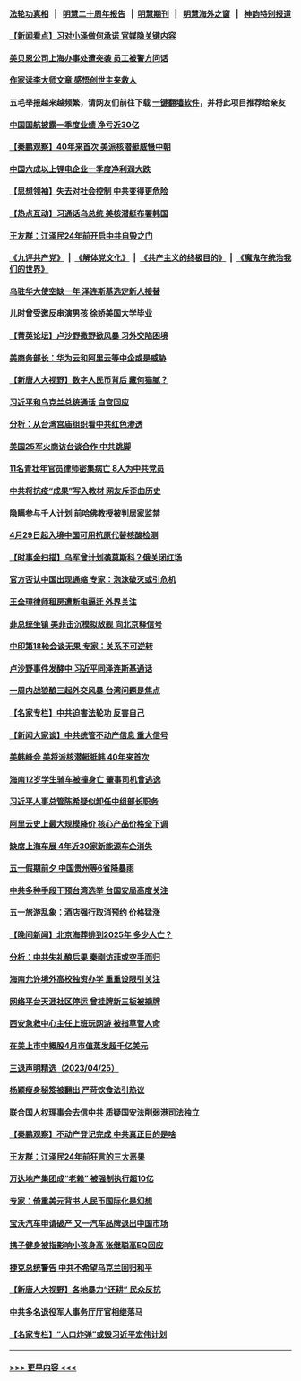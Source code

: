 #### [法轮功真相](https://github.com/gfw-breaker/truth/blob/master/README.md?t=0) &nbsp;&nbsp;|&nbsp;&nbsp; [明慧二十周年报告](https://github.com/gfw-breaker/mh-reports/blob/master/README.md?t=0) &nbsp;&nbsp;|&nbsp;&nbsp;[明慧期刊](https://github.com/gfw-breaker/mh-qikan) &nbsp;&nbsp;|&nbsp;&nbsp; [明慧海外之窗](https://github.com/gfw-breaker/mh-news/blob/master/README.md?t=0) &nbsp;&nbsp;|&nbsp;&nbsp; [神韵特别报道](https://github.com/gfw-breaker/mh-news/blob/master/shenyun.md?t=0)
#### [【新闻看点】习对小泽做何承诺 官媒隐关键内容](../pages/nsc413/n13982408.md?t=04271543) 
#### [美贝恩公司上海办事处遭突袭 员工被警方问话](../pages/nsc413/n13982485.md?t=04271543) 
#### [作家读李大师文章 感悟创世主来救人](../pages/nsc413/n13982375.md?t=04271543) 
#### 五毛举报越来越频繁，请网友们前往下载 [一键翻墙软件](https://github.com/gfw-breaker/ssr-accounts)，并将此项目推荐给亲友
#### [中国国航披露一季度业绩 净亏近30亿](../pages/nsc413/n13982413.md?t=04271543) 
#### [【秦鹏观察】40年来首次 美派核潜艇威慑中朝](../pages/nsc413/n13982360.md?t=04271543) 
#### [中国六成以上锂电企业一季度净利润大跌](../pages/nsc413/n13982386.md?t=04271543) 
#### [【思想领袖】失去对社会控制 中共变得更危险](../pages/nsc413/n13962786.md?t=04271543) 
#### [【热点互动】习通话乌总统 美核潜艇布署韩国](../pages/nsc413/n13982401.md?t=04271543) 
#### [王友群：江泽民24年前开启中共自毁之门](../pages/nsc413/n13982395.md?t=04271543) 
#### [《九评共产党》](https://github.com/begood0513/9ping.md/blob/master/README.md) &nbsp;|&nbsp; [《解体党文化》](../../../../jtdwh.md/blob/master/README.md)  &nbsp;|&nbsp; [《共产主义的终极目的》](../../../../gczydzjmd.md/blob/master/README.md) &nbsp;|&nbsp; [《魔鬼在统治我们的世界》](../../../../mgztzwmdsj.md/blob/master/README.md) 
#### [乌驻华大使空缺一年 泽连斯基选定新人接替](../pages/nsc413/n13982338.md?t=04271543) 
#### [儿时曾受邀反串演男孩 徐娇美国大学毕业](../pages/nsc413/n13982312.md?t=04271543) 
#### [【菁英论坛】卢沙野撒野掀风暴 习外交陷困境](../pages/nsc413/n13982357.md?t=04271543) 
#### [美商务部长：华为云和阿里云等中企或是威胁](../pages/nsc413/n13982359.md?t=04271543) 
#### [【新唐人大视野】数字人民币背后 藏何猫腻？](../pages/nsc413/n13982287.md?t=04271543) 
#### [习近平和乌克兰总统通话 白宫回应](../pages/nsc413/n13982305.md?t=04271543) 
#### [分析：从台湾宫庙组织看中共红色渗透](../pages/nsc413/n13982022.md?t=04271543) 
#### [美国25军火商访台谈合作 中共跳脚](../pages/nsc413/n13982272.md?t=04271543) 
#### [11名青壮年官员律师密集病亡 8人为中共党员](../pages/nsc413/n13982289.md?t=04271543) 
#### [中共将抗疫“成果”写入教材 网友斥歪曲历史](../pages/nsc413/n13982212.md?t=04271543) 
#### [隐瞒参与千人计划 前哈佛教授被判居家监禁](../pages/nsc413/n13982293.md?t=04271543) 
#### [4月29日起入境中国可用抗原代替核酸检测](../pages/nsc413/n13982286.md?t=04271543) 
#### [【时事金扫描】乌军曾计划袭莫斯科？俄关闭红场](../pages/nsc413/n13982201.md?t=04271543) 
#### [官方否认中国出现通缩 专家：泡沫破灭或引危机](../pages/nsc413/n13982271.md?t=04271543) 
#### [王全璋律师租房遭断电逼迁 外界关注](../pages/nsc413/n13982096.md?t=04271543) 
#### [菲总统坐镇 美菲击沉模拟敌舰 向北京释信号](../pages/nsc413/n13982257.md?t=04271543) 
#### [中印第18轮会谈无果 专家：关系不可逆转](../pages/nsc413/n13981628.md?t=04271543) 
#### [卢沙野事件发酵中 习近平同泽连斯基通话](../pages/nsc413/n13982148.md?t=04271543) 
#### [一周内战狼酿三起外交风暴 台湾问题是焦点](../pages/nsc413/n13981945.md?t=04271543) 
#### [【名家专栏】中共迫害法轮功 反害自己](../pages/nsc413/n13982153.md?t=04271543) 
#### [【新闻大家谈】中共统管不动产信息 重大信号](../pages/nsc413/n13982171.md?t=04271543) 
#### [美韩峰会 美将派核潜艇抵韩 40年来首次](../pages/nsc413/n13982194.md?t=04271543) 
#### [海南12岁学生骑车被撞身亡 肇事司机曾逃逸](../pages/nsc413/n13981973.md?t=04271543) 
#### [习近平人事总管陈希疑似卸任中组部长职务](../pages/nsc413/n13982095.md?t=04271543) 
#### [阿里云史上最大规模降价 核心产品价格全下调](../pages/nsc413/n13982054.md?t=04271543) 
#### [缺席上海车展 4年近30家新能源车企消失](../pages/nsc413/n13981952.md?t=04271543) 
#### [五一假期前夕 中国贵州等6省降暴雨](../pages/nsc413/n13982085.md?t=04271543) 
#### [中共多种手段干预台湾选举 台国安局高度关注](../pages/nsc413/n13981815.md?t=04271543) 
#### [五一旅游乱象：酒店强行取消预约 价格猛涨](../pages/nsc413/n13981796.md?t=04271543) 
#### [【晚间新闻】北京海葬排到2025年 多少人亡？](../pages/nsc413/n13981964.md?t=04271543) 
#### [分析：中共失礼酿后果 秦刚访菲或空手而归](../pages/nsc413/n13981494.md?t=04271543) 
#### [海南允许境外高校独资办学 重重设限引关注](../pages/nsc413/n13981829.md?t=04271543) 
#### [网络平台天涯社区停运 曾挂牌新三板被摘牌](../pages/nsc413/n13981774.md?t=04271543) 
#### [西安急救中心主任上班玩网游 被指草菅人命](../pages/nsc413/n13981784.md?t=04271543) 
#### [在美上市中概股4月市值蒸发超千亿美元](../pages/nsc413/n13981756.md?t=04271543) 
#### [三退声明精选（2023/04/25）](../pages/nsc413/n13981786.md?t=04271543) 
#### [杨颖瘦身秘笈被翻出 严苛饮食法引热议](../pages/nsc413/n13981635.md?t=04271543) 
#### [联合国人权理事会去信中共 质疑国安法削弱港司法独立](../pages/nsc413/n13981748.md?t=04271543) 
#### [【秦鹏观察】不动产登记完成 中共真正目的是啥](../pages/nsc413/n13981623.md?t=04271543) 
#### [王友群：江泽民24年前狂言的三大恶果](../pages/nsc413/n13981556.md?t=04271543) 
#### [万达地产集团成“老赖” 被强制执行超10亿](../pages/nsc413/n13981661.md?t=04271543) 
#### [专家：倚重美元背书 人民币国际化是幻想](../pages/nsc413/n13981559.md?t=04271543) 
#### [宝沃汽车申请破产 又一汽车品牌退出中国市场](../pages/nsc413/n13981620.md?t=04271543) 
#### [携子健身被指影响小孩身高 张继聪高EQ回应](../pages/nsc413/n13981538.md?t=04271543) 
#### [捷克总统警告 中共不希望乌克兰回归和平](../pages/nsc413/n13981615.md?t=04271543) 
#### [【新唐人大视野】各地暴力“还耕” 民众反抗](../pages/nsc413/n13981426.md?t=04271543) 
#### [中共多名退役军人事务厅厅官相继落马](../pages/nsc413/n13981567.md?t=04271543) 
#### [【名家专栏】“人口炸弹”或毁习近平宏伟计划](../pages/nsc413/n13979311.md?t=04271543) 

----
#### [ >>> 更早内容 <<< ](../indexes/nsc413-earlier.md)
